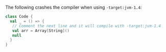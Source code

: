 The following crashes the compiler when using `-target:jvm-1.4`:

```scala
class Code {
  val _ = () => {
   // Comment the next line and it will compile with -target:jvm-1.4
   val arr = Array[String]()
   null
  }
}
```
